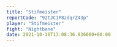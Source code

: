 ```yaml
---
title: "Stifmeister"
reportCode: "92tJC1P8zdqrZ43p"
player: "Stifmeister"
fight: "Nightbane"
date: 2021-10-16T13:08:36.936000+00:00
---
```

